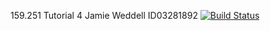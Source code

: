 159.251 Tutorial 4
Jamie Weddell ID03281892
[![Build Status](https://travis-ci.com/whateversleft/159251.Tutorial4.svg?branch=master)](https://travis-ci.com/whateversleft/159251.Tutorial4)